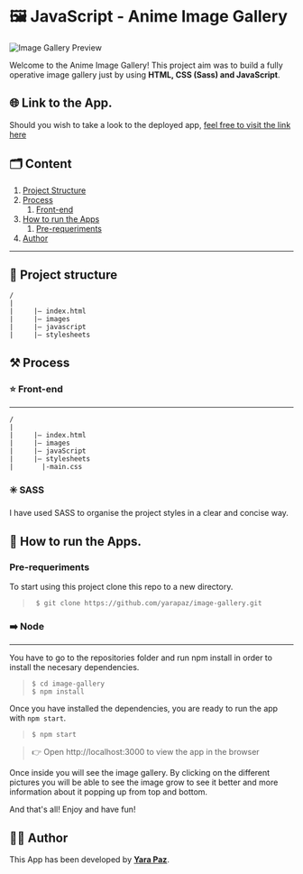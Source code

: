 # 🖼️ JavaScript - Anime Image Gallery

![Image Gallery Preview](./assets/images/image-gallery-preview.jpg)

Welcome to the Anime Image Gallery! This project aim was to build a fully operative image gallery just by using **HTML, CSS (Sass) and JavaScript**.

## 🌐 Link to the App.

Should you wish to take a look to the deployed app, [feel free to visit the link here](https://yarapaz.github.io/image-gallery/)

## 🗂️ Content

1. [Project Structure](#-project-structure)
2. [Process](#️-process)
   1. [Front-end](#-front-end)
3. [How to run the Apps](#-how-to-run-the-apps)
   1. [Pre-requeriments](#pre-requeriments)
4. [Author](#-author)

---

## 🧱 Project structure

```
/
|
|     |– index.html
|     |– images
|     |– javascript
|     |– stylesheets
```

## ⚒️ Process

### ⭐ Front-end

---

```
/
|
|     |– index.html
|     |– images
|     |– javaScript
|     |– stylesheets
|       |-main.css
```

### ✳️ SASS

I have used SASS to organise the project styles in a clear and concise way.

## 🚀 How to run the Apps.

### Pre-requeriments

To start using this project clone this repo to a new directory.

> ```console
>  $ git clone https://github.com/yarapaz/image-gallery.git
> ```

### ➡️ Node

---

You have to go to the repositories folder and run npm install in order to install the necesary dependencies.

> ```console
> $ cd image-gallery
> $ npm install
> ```

Once you have installed the dependencies, you are ready to run the app with `npm start`.

> ```console
> $ npm start
> ```

> 👉 Open http://localhost:3000 to view the app in the browser

Once inside you will see the image gallery. By clicking on the different pictures you will be able to see the image grow to see it better and more information about it popping up from top and bottom.

And that's all! Enjoy and have fun!

## 👩‍💻 Author

This App has been developed by [**Yara Paz**](https://github.com/yarapaz).
